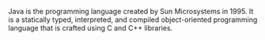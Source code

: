 Java is the programming language created by Sun Microsystems in 1995. It is a statically typed, interpreted, and compiled object-oriented programming language that is crafted using C and C++ libraries. 
